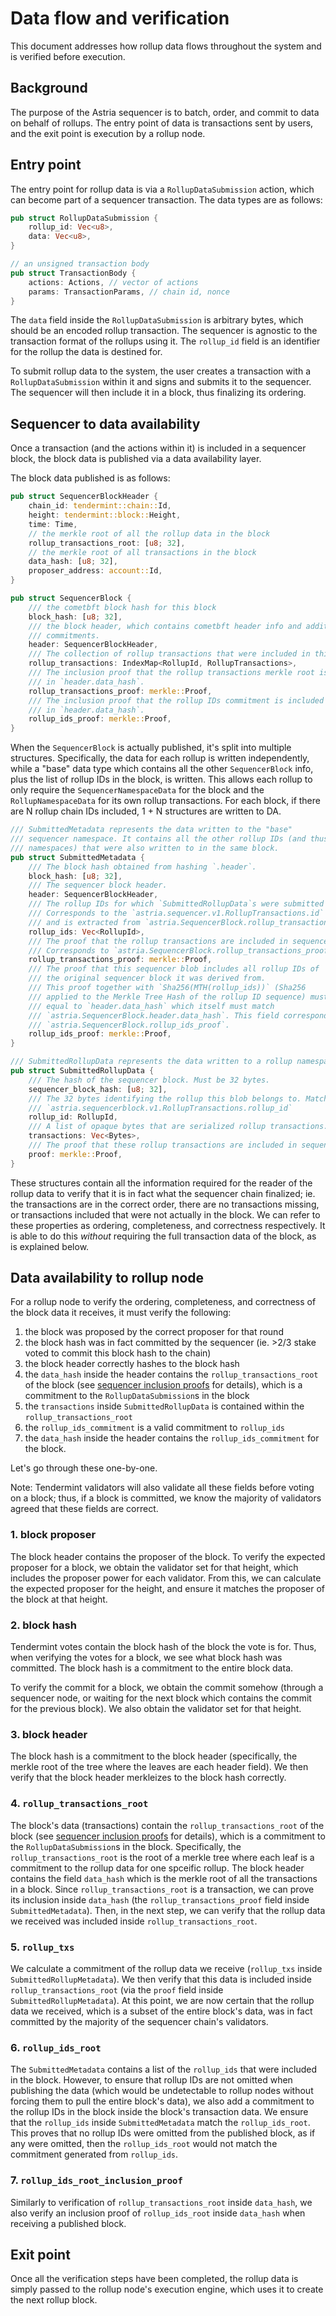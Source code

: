 # Data flow and verification

This document addresses how rollup data flows throughout the system and is
verified before execution.

## Background

The purpose of the Astria sequencer is to batch, order, and commit to data on
behalf of rollups. The entry point of data is transactions sent by users, and
the exit point is execution by a rollup node.

## Entry point

The entry point for rollup data is via a `RollupDataSubmission` action, which can
become part of a sequencer transaction. The data types are as follows:

```rust
pub struct RollupDataSubmission {
    rollup_id: Vec<u8>,
    data: Vec<u8>,
}
```

```rust
// an unsigned transaction body
pub struct TransactionBody {
    actions: Actions, // vector of actions
    params: TransactionParams, // chain id, nonce
}
```

The `data` field inside the `RollupDataSubmission` is arbitrary bytes, which should
be an encoded rollup transaction. The sequencer is agnostic to the transaction
format of the rollups using it. The `rollup_id` field is an identifier for the
rollup the data is destined for.

To submit rollup data to the system, the user creates a transaction with a
`RollupDataSubmission` within it and signs and submits it to the sequencer. The
sequencer will then include it in a block, thus finalizing its ordering.

## Sequencer to data availability

Once a transaction (and the actions within it) is included in a sequencer block,
the block data is published via a data availability layer.

The block data published is as follows:

```rust
pub struct SequencerBlockHeader {
    chain_id: tendermint::chain::Id,
    height: tendermint::block::Height,
    time: Time,
    // the merkle root of all the rollup data in the block
    rollup_transactions_root: [u8; 32],
    // the merkle root of all transactions in the block
    data_hash: [u8; 32],
    proposer_address: account::Id,
}

pub struct SequencerBlock {
    /// the cometbft block hash for this block
    block_hash: [u8; 32],
    /// the block header, which contains cometbft header info and additional sequencer-specific
    /// commitments.
    header: SequencerBlockHeader,
    /// The collection of rollup transactions that were included in this block.
    rollup_transactions: IndexMap<RollupId, RollupTransactions>,
    /// The inclusion proof that the rollup transactions merkle root is included
    /// in `header.data_hash`.
    rollup_transactions_proof: merkle::Proof,
    /// The inclusion proof that the rollup IDs commitment is included
    /// in `header.data_hash`.
    rollup_ids_proof: merkle::Proof,
}
```

When the `SequencerBlock` is actually published, it's split into multiple structures.
Specifically, the data for each rollup is written independently, while a "base"
data type which contains all the other `SequencerBlock` info, plus the list of
rollup IDs in the block, is written. This allows each rollup to only require
the `SequencerNamespaceData` for the block and the `RollupNamespaceData` for
its own rollup transactions. For each block, if there are N rollup chain IDs
included, 1 + N structures are written to DA.

```rust
/// SubmittedMetadata represents the data written to the "base"
/// sequencer namespace. It contains all the other rollup IDs (and thus, 
/// namespaces) that were also written to in the same block.
pub struct SubmittedMetadata {
    /// The block hash obtained from hashing `.header`.
    block_hash: [u8; 32],
    /// The sequencer block header.
    header: SequencerBlockHeader,
    /// The rollup IDs for which `SubmittedRollupData`s were submitted to celestia.
    /// Corresponds to the `astria.sequencer.v1.RollupTransactions.id` field
    /// and is extracted from `astria.SequencerBlock.rollup_transactions`.
    rollup_ids: Vec<RollupId>,
    /// The proof that the rollup transactions are included in sequencer block.
    /// Corresponds to `astria.SequencerBlock.rollup_transactions_proof`.
    rollup_transactions_proof: merkle::Proof,
    /// The proof that this sequencer blob includes all rollup IDs of
    /// the original sequencer block it was derived from.
    /// This proof together with `Sha256(MTH(rollup_ids))` (Sha256
    /// applied to the Merkle Tree Hash of the rollup ID sequence) must be 
    /// equal to `header.data_hash` which itself must match
    /// `astria.SequencerBlock.header.data_hash`. This field corresponds to
    /// `astria.SequencerBlock.rollup_ids_proof`.
    rollup_ids_proof: merkle::Proof,
}
```

```rust
/// SubmittedRollupData represents the data written to a rollup namespace.
pub struct SubmittedRollupData {
    /// The hash of the sequencer block. Must be 32 bytes.
    sequencer_block_hash: [u8; 32],
    /// The 32 bytes identifying the rollup this blob belongs to. Matches
    /// `astria.sequencerblock.v1.RollupTransactions.rollup_id`
    rollup_id: RollupId,
    /// A list of opaque bytes that are serialized rollup transactions.
    transactions: Vec<Bytes>,
    /// The proof that these rollup transactions are included in sequencer block.
    proof: merkle::Proof,
}
```

These structures contain all the information required for the reader of the
rollup data to verify that it is in fact what the sequencer chain finalized; ie.
the transactions are in the correct order, there are no transactions missing, or
transactions included that were not actually in the block. We can refer to these
properties as ordering, completeness, and correctness respectively. It is able
to do this *without* requiring the full transaction data of the block, as is
explained below.

## Data availability to rollup node

For a rollup node to verify the ordering, completeness, and correctness of the
block data it receives, it must verify the following:

1. the block was proposed by the correct proposer for that round
2. the block hash was in fact committed by the sequencer (ie. >2/3 stake voted
   to commit this block hash to the chain)
3. the block header correctly hashes to the block hash
4. the `data_hash` inside the header contains the `rollup_transactions_root` of the
   block (see [sequencer inclusion proofs](sequencer-inclusion-proofs.md) for
   details), which is a commitment to the `RollupDataSubmission`s in the block
5. the `transactions` inside `SubmittedRollupData` is contained within the
   `rollup_transactions_root`
6. the `rollup_ids_commitment` is a valid commitment to `rollup_ids`
7. the `data_hash` inside the header contains the `rollup_ids_commitment`
    for the block.

Let's go through these one-by-one.

Note: Tendermint validators will also validate all these fields before voting on
a block; thus, if a block is committed, we know the majority of validators
agreed that these fields are correct.

### 1. block proposer

The block header contains the proposer of the block. To verify the expected
proposer for a block, we obtain the validator set for that height, which
includes the proposer power for each validator. From this, we can calculate the
expected proposer for the height, and ensure it matches the proposer of the
block at that height.

### 2. block hash

Tendermint votes contain the block hash of the block the vote is for. Thus, when
verifying the votes for a block, we see what block hash was committed. The block
hash is a commitment to the entire block data.

To verify the commit for a block, we obtain the commit somehow (through a
sequencer node, or waiting for the next block which contains the commit for the
previous block). We also obtain the validator set for that height.

### 3. block header

The block hash is a commitment to the block header (specifically, the merkle
root of the tree where the leaves are each header field). We then verify that
the block header merkleizes to the block hash correctly.

### 4. `rollup_transactions_root`

The block's data (transactions) contain the `rollup_transactions_root` of the
block (see [sequencer inclusion proofs](sequencer-inclusion-proofs.md) for details),
which is a commitment to the `RollupDataSubmission`s in the block. Specifically,
the `rollup_transactions_root` is the root of a merkle tree where each leaf is a
 commitment to the rollup data for one spceific rollup. The block header contains
the field `data_hash` which is the merkle root of all the transactions in a block.
Since `rollup_transactions_root` is a transaction, we can prove its inclusion inside
`data_hash` (the `rollup_transactions_proof` field inside
`SubmittedMetadata`). Then, in the next step, we can verify that the rollup
data we received was included inside `rollup_transactions_root`.

### 5. `rollup_txs`

We calculate a commitment of the rollup data we receive (`rollup_txs` inside
`SubmittedRollupMetadata`). We then verify that this data is included inside
`rollup_transactions_root` (via the `proof` field inside
`SubmittedRollupMetadata`). At this point, we are now certain that the rollup data
we received, which is a subset of the entire block's data, was in fact committed
by the majority of the sequencer chain's validators.

### 6. `rollup_ids_root`

The `SubmittedMetadata` contains a list of the `rollup_ids` that were
included in the block. However, to ensure that rollup IDs are not omitted when
publishing the data (which would be undetectable to rollup nodes without forcing
them to pull the entire block's data), we also add a commitment to the rollup IDs
in the block inside the block's transaction data. We ensure that the
`rollup_ids` inside `SubmittedMetadata` match the
`rollup_ids_root`. This proves that no rollup IDs were omitted from the
published block, as if any were omitted, then the `rollup_ids_root` would
not match the commitment generated from `rollup_ids`.

### 7. `rollup_ids_root_inclusion_proof`

Similarly to verification of `rollup_transactions_root` inside `data_hash`, we also
verify an inclusion proof of `rollup_ids_root` inside `data_hash` when receiving
a published block.

## Exit point

Once all the verification steps have been completed, the rollup data is simply
passed to the rollup node's execution engine, which uses it to create the next
rollup block.
